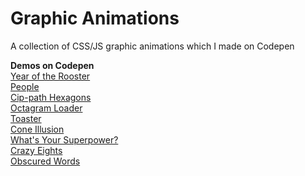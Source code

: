 # Graphic Animations
A collection of CSS/JS graphic animations which I made on Codepen

**Demos on Codepen**<br>
[Year of the Rooster](https://codepen.io/TWAIN/full/OWOdKd/)<br>
[People](https://codepen.io/TWAIN/full/wgQEzJ/)<br>
[Cip-path Hexagons](https://codepen.io/TWAIN/full/ygGyzj/)<br>
[Octagram Loader](https://codepen.io/TWAIN/full/YZWXVg/)<br>
[Toaster](https://codepen.io/TWAIN/full/rjQNpJ/)<br>
[Cone Illusion](https://codepen.io/TWAIN/full/jyojzv/)<br>
[What's Your Superpower?](https://codepen.io/TWAIN/full/jBpMdL/)<br>
[Crazy Eights](https://codepen.io/TWAIN/full/oZJBZK/)<br>
[Obscured Words](https://codepen.io/TWAIN/full/yMwdEX/)<br>


